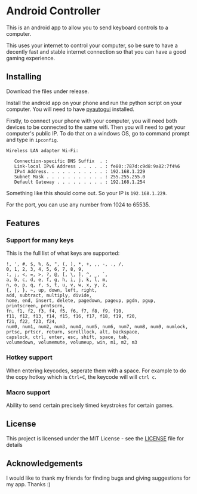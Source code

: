 
# Android Controller

This is an android app to allow you to send keyboard controls to a computer.

This uses your internet to control your computer, so be sure to have a decently fast and stable internet connection so that you can have a good gaming experience.

## Installing

Download the files under release.

Install the android app on your phone and run the python script on your computer. You will need to have [pyautogui](https://pyautogui.readthedocs.io/en/latest/) installed.

Firstly, to connect your phone with your computer, you will need both devices to be connected to the same wifi. Then you will need to get your computer's public IP. To do that on a windows OS, go to command prompt and type in `ipconfig`.

```
Wireless LAN adapter Wi-Fi:

   Connection-specific DNS Suffix  . :
   Link-local IPv6 Address . . . . . : fe80::787d:c9d8:9a82:7f4%6
   IPv4 Address. . . . . . . . . . . : 192.168.1.229
   Subnet Mask . . . . . . . . . . . : 255.255.255.0
   Default Gateway . . . . . . . . . : 192.168.1.254
```

Something like this should come out. So your IP is `192.168.1.229`.

For the port, you can use any number from 1024 to 65535.

## Features
### Support for many keys
This is the full list of what keys are supported:
```
!, ', #, $, %, &, ", (, ), *, +, ,, -, ., /,
0, 1, 2, 3, 4, 5, 6, 7, 8, 9, 
:, ;, <, =, >, ?, @, [, \, ], ^, _, `,
a, b, c, d, e, f, g, h, i, j, k, l, m,
n, o, p, q, r, s, t, u, v, w, x, y, z,
{, |, }, ~, up, down, left, right,
add, subtract, multiply, divide,
home, end, insert, delete, pagedown, pageup, pgdn, pgup, 
printscreen, prntscrn,
fn, f1, f2, f3, f4, f5, f6, f7, f8, f9, f10,
f11, f12, f13, f14, f15, f16, f17, f18, f19, f20,
f21, f22, f23, f24,
num0, num1, num2, num3, num4, num5, num6, num7, num8, num9, numlock,
prtsc, prtscr, return, scrolllock, alt, backspace,
capslock, ctrl, enter, esc, shift, space, tab,
volumedown, volumemute, volumeup, win, m1, m2, m3
```

### Hotkey support
When entering keycodes, seperate them with a space.
For example to do the copy hotkey which is `Ctrl+C`, the keycode will will `ctrl c`.

### Macro support
Ability to send certain precisely timed keystrokes for certain games.

## License

This project is licensed under the MIT License - see the [LICENSE](LICENSE) file for details

## Acknowledgements
I would like to thank my friends for finding bugs and giving suggestions for my app. Thanks :)
